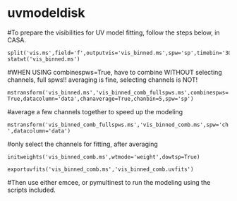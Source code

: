# uvmodeldisk
#To prepare the visibilities for UV model fitting, follow the steps below, in CASA.

```
split('vis.ms',field='f',outputvis='vis_binned.ms',spw='sp',timebin='30s')
statwt('vis_binned.ms')
```

#WHEN USING combinespws=True, have to combine WITHOUT selecting channels, full spws!!  averaging is fine, selecting channels is NOT!

```mstransform('vis_binned.ms','vis_binned_comb_fullspws.ms',combinespws=True,datacolumn='data',chanaverage=True,chanbin=5,spw='sp')``` 

#average a few channels together to speed up the modeling

```mstransform('vis_binned_comb_fullspws.ms','vis_binned_comb.ms',spw='ch',datacolumn='data')``` 

#only select the channels for fitting, after averaging

```initweights('vis_binned_comb.ms',wtmode='weight',dowtsp=True)```

```exportuvfits('vis_binned_comb.ms','vis_binned_comb.uvfits')```

#Then use either emcee, or pymultinest to run the modeling using the scripts included.
